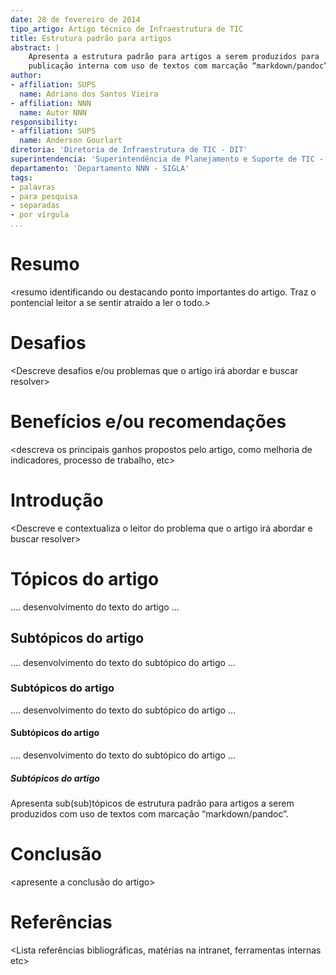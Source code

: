```yaml
---
date: 28 de fevereiro de 2014
tipo_artigo: Artigo técnico de Infraestrutura de TIC
title: Estrutura padrão para artigos
abstract: |
    Apresenta a estrutura padrão para artigos a serem produzidos para
    publicação interna com uso de textos com marcação “markdown/pandoc”.
author:
- affiliation: SUPS
  name: Adriano dos Santos Vieira
- affiliation: NNN
  name: Autor NNN
responsibility:
- affiliation: SUPS
  name: Anderson Gourlart
diretoria: 'Diretoria de Infraestrutura de TIC - DIT'
superintendencia: 'Superintendência de Planejamento e Suporte de TIC - SUPS'
departamento: 'Departamento NNN - SIGLA'
tags:
- palavras
- para pesquisa
- separadas
- por vírgula
...
```


Resumo
======

<resumo identificando ou destacando ponto importantes do artigo. Traz o pontencial leitor a se sentir atraído a ler o todo.>

Desafios
========

<Descreve desafios e/ou problemas que o artigo irá abordar e buscar resolver>

Benefícios e/ou recomendações
=============================

<descreva os principais ganhos propostos pelo artigo, como melhoria de indicadores, processo de trabalho, etc>

Introdução
==========

<Descreve e contextualiza o leitor do problema que o artigo irá abordar e buscar resolver>

Tópicos do artigo
=================

…. desenvolvimento do texto do artigo …

Subtópicos do artigo
--------------------

…. desenvolvimento do texto do subtópico do artigo …

### Subtópicos do artigo ###

…. desenvolvimento do texto do subtópico do artigo …

#### Subtópicos do artigo ####

…. desenvolvimento do texto do subtópico do artigo …

##### Subtópicos do artigo #####


Apresenta sub(sub)tópicos de estrutura padrão para artigos a serem produzidos com uso de textos com marcação “markdown/pandoc”.

Conclusão
=========

<apresente a conclusão do artigo>

Referências
===========

<Lista referências bibliográficas, matérias na intranet, ferramentas internas etc>
